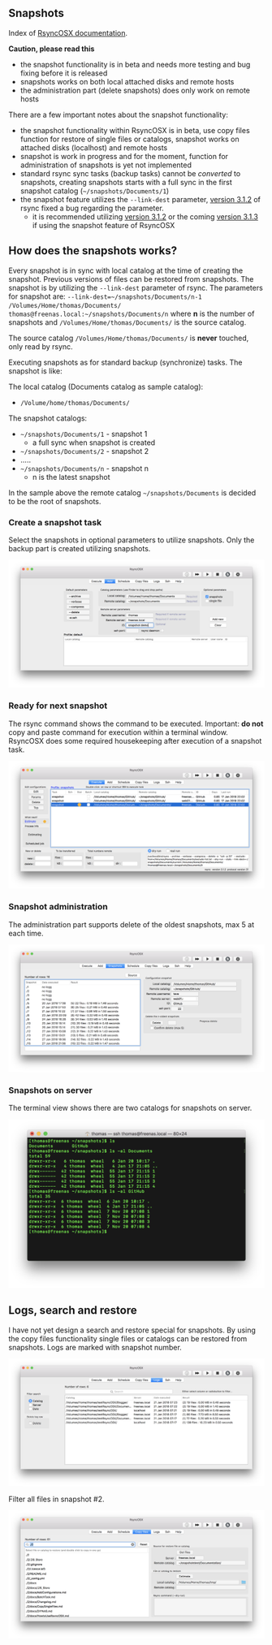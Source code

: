 ## Snapshots

Index of [RsyncOSX documentation](https://rsyncosx.github.io/Documentation/).

**Caution, please read this**

- the snapshot functionality is in beta and needs more testing and bug fixing before it is released
- snapshots works on both local attached disks and remote hosts
- the administration part (delete snapshots) does only work on remote hosts

There are a few important notes about the snapshot functionality:

- the snapshot functionality within RsyncOSX is in beta, use copy files function for restore of single files or catalogs, snapshot works on attached disks (localhost) and remote hosts
- snapshot is work in progress and for the moment, function for administration of snapshots is yet not implemented
- standard rsync sync tasks (backup tasks) cannot be *converted* to snapshots, creating snapshots starts with a full sync in the first snapshot catalog (`~/snapshots/Documents/1`)
- the snapshot feature utilizes the `--link-dest` parameter,  [version 3.1.2](https://download.samba.org/pub/rsync/src/rsync-3.1.2-NEWS) of rsync fixed a bug regarding the parameter.
  - it is recommended utilizing [version 3.1.2](https://download.samba.org/pub/rsync/src/rsync-3.1.2-NEWS) or the coming [version 3.1.3](https://download.samba.org/pub/rsync/src-previews/rsync-3.1.3pre1-NEWS) if using the snapshot feature of RsyncOSX

## How does the snapshots works?

Every snapshot is in sync with local catalog at the time of creating the snapshot. Previous versions of files can be restored from snapshots. The snapshot is by utilizing the `--link-dest` parameter of rsync. The parameters for snapshot are:
`--link-dest=~/snapshots/Documents/n-1 /Volumes/Home/thomas/Documents/ thomas@freenas.local:~/snapshots/Documents/n` where **n** is the number of snapshots and `/Volumes/Home/thomas/Documents/` is the source catalog.

The source catalog `/Volumes/Home/thomas/Documents/` is **never** touched, only read by rsync.

Executing snapshots as for standard backup (synchronize) tasks. The snapshot is like:

The local catalog (Documents catalog as sample catalog):

- `/Volume/home/thomas/Documents/`

The snapshot catalogs:

- `~/snapshots/Documents/1` - snapshot 1
  - a full sync when snapshot is created
- `~/snapshots/Documents/2` - snapshot 2
- .....
- `~/snapshots/Documents/n` - snapshot n
  - n is the latest snapshot

In the sample above the remote catalog `~/snapshots/Documents` is decided to be the root of snapshots.

### Create a snapshot task

Select the snapshots in optional parameters to utilize snapshots. Only the backup part is created utilizing snapshots.

![Main view](screenshots/master/snapshots/createtask.png)

### Ready for next snapshot

The rsync command shows the command to be executed. Important: **do not** copy and paste command for execution within a terminal window. RsyncOSX does some required housekeeping after execution of a snapshot task.

![Main view](screenshots/master/snapshots/readyforbackup.png)

### Snapshot administration

The administration part supports delete of the oldest snapshots, max 5 at each time.

![Main view](screenshots/master/snapshots/delete.png)

### Snapshots on server

The terminal view shows there are two catalogs for snapshots on server.

![Main view](screenshots/master/snapshots/snapshotroot.png)

## Logs, search and restore

I have not yet design a search and restore special for snapshots. By using the copy files functionality single files or catalogs can be restored from snapshots. Logs are marked with snapshot number.

![Main view](screenshots/master/snapshots/copyfiles1.png)

Filter all files in snapshot #2.

![Main view](screenshots/master/snapshots/copyfiles2.png)
